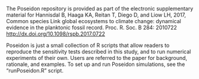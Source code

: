 The Poseidon repository is provided as part of the electronic supplementary material 
for Hannisdal B, Haaga KA, Reitan T, Diego D, and Liow LH, 2017, Common species Link global ecosystems to climate change: dynamical evidence in the planktonic fossil record. Proc. R. Soc. B 284: 2010722
http://dx.doi.org/10.1098/rspb.2017.0722

Poseidon is just a small collection of R scripts that allow readers to reproduce the sensitivity tests described in this study, and to run numerical experiments of their own. Users are referred to the paper for background, rationale, and examples. To set up and run Poseidon simulations, see the “runPoseidon.R” script.